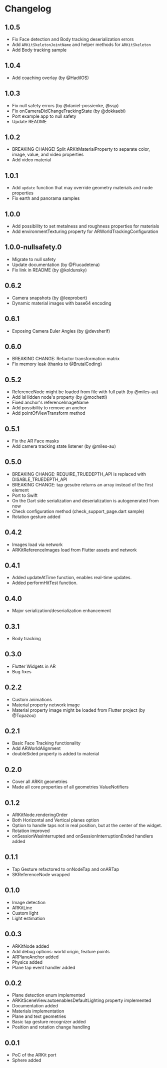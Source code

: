 # Changelog

## 1.0.5

* Fix Face detection and Body tracking deserialization errors
* Add `ARKitSkeletonJointName` and helper methods for `ARKitSkeleton`
* Add Body tracking sample

## 1.0.4

* Add coaching overlay (by @HadiIOS)

## 1.0.3

* Fix null safety errors (by @daniel-possienke, @ssp)
* Fix onCameraDidChangeTrackingState (by @dokkaebi)
* Port example app to null safety
* Update README

## 1.0.2

* BREAKING CHANGE! Split ARKitMaterialProperty to separate color, image, value, and video properties
* Add video material

## 1.0.1

* Add `update` function that may override geometry materials and node properties
* Fix earth and panorama samples

## 1.0.0

* Add possibility to set metalness and roughness properties for materials
* Add environmentTexturing property for ARWorldTrackingConfiguration

## 1.0.0-nullsafety.0

* Migrate to null safety
* Update documentation (by @Flucadetena)
* Fix link in README (by @koldunsky)

## 0.6.2

* Camera snapshots (by @leeprobert)
* Dynamic material images with base64 encoding

## 0.6.1

* Exposing Camera Euler Angles (by @devsherif)

## 0.6.0

* BREAKING CHANGE: Refactor transformation matrix
* Fix memory leak (thanks to @BrutalCoding)

## 0.5.2

* ReferenceNode might be loaded from file with full path (by @miles-au)
* Add isHidden node's property (by @mochetti)
* Fixed anchor's referenceImageName
* Add possibility to remove an anchor
* Add pointOfViewTransform method

## 0.5.1

* Fix the AR Face masks
* Add camera tracking state listener (by @miles-au)

## 0.5.0

* BREAKING CHANGE: REQUIRE_TRUEDEPTH_API is replaced with DISABLE_TRUEDEPTH_API
* BREAKING CHANGE: tap gesutre returns an array instead of the first element
* Port to Swift
* On the Dart side serialization and deserialization is autogenerated from now
* Check configuration method (check_support_page.dart sample)
* Rotation gesture added

## 0.4.2

* Images load via network
* ARKitReferenceImages load from Flutter assets and network

## 0.4.1

* Added updateAtTime function, enables real-time updates.
* Added performHitTest function.

## 0.4.0

* Major serialization/deserialization enhancement

## 0.3.1

* Body tracking

## 0.3.0

* Flutter Widgets in AR
* Bug fixes

## 0.2.2

* Custom animations
* Material property network image
* Material property image might be loaded from Flutter project (by @Topazoo)

## 0.2.1

* Basic Face Tracking functionality
* Add ARWorldAlignment
* doubleSided property is added to material

## 0.2.0

* Cover all ARKit geometries
* Made all core properties of all geometries ValueNotifiers

## 0.1.2

* ARKitNode.renderingOrder
* Both Horizontal and Vertical planes option
* Option to handle taps not in real position, but at the center of the widget.
* Rotation improved
* onSessionWasInterrupted and onSessionInterruptionEnded handlers added

## 0.1.1

* Tap Gesture refactored to onNodeTap and onARTap
* SKReferenceNode wrapped

## 0.1.0

* Image detection
* ARKitLine
* Custom light
* Light estimation

## 0.0.3

* ARKitNode added
* Add debug options: world origin, feature points
* ARPlaneAnchor added
* Physics added
* Plane tap event handler added

## 0.0.2

* Plane detection enum implemented
* ARKitSceneView.autoenablesDefaultLighting property implemented
* Documentation added
* Materials implementation
* Plane and text geometries
* Basic tap gesture recognizer added
* Position and rotation change handling

## 0.0.1

* PoC of the ARKit port
* Sphere added
